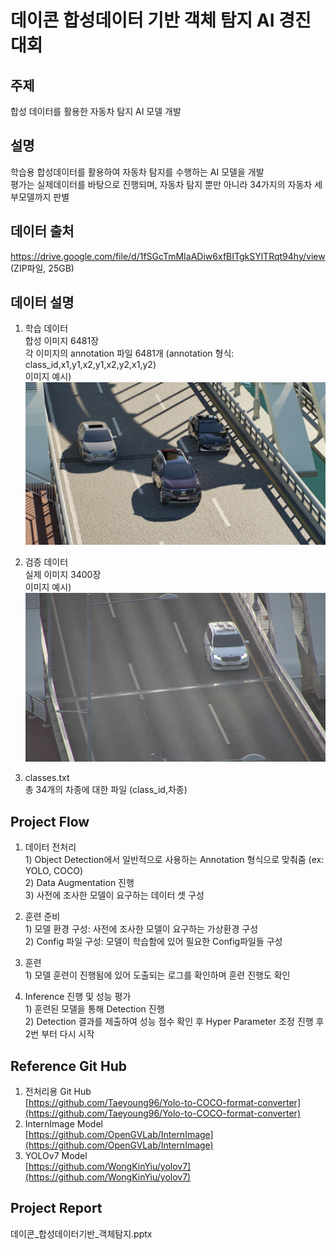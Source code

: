 # 데이콘 합성데이터 기반 객체 탐지 AI 경진대회

## 주제
  합성 데이터를 활용한 자동차 탐지 AI 모델 개발
  
## 설명
  학습용 합성데이터를 활용하여 자동차 탐지를 수행하는 AI 모델을 개발<br>
  평가는 실제데이터를 바탕으로 진행되며, 자동차 탐지 뿐만 아니라 34가지의 자동차 세부모델까지 판별
  
## 데이터 출처
  https://drive.google.com/file/d/1fSGcTmMIaADiw6xfBITgkSYlTRqt94hy/view (ZIP파일, 25GB)
  
## 데이터 설명
  1. 학습 데이터<br>
  합성 이미지 6481장<br>
  각 이미지의 annotation 파일 6481개 (annotation 형식: class_id,x1,y1,x2,y1,x2,y2,x1,y2)<br>
  이미지 예시)<br>
  ![ex_screenshot](./fig/train1.png)
  
  2. 검증 데이터<br>
  실제 이미지 3400장<br>
  이미지 예시)<br>
  ![ex_screenshot](./fig/test1.png)
  
  3. classes.txt<br>
  총 34개의 차종에 대한 파일 (class_id,차종) 

## Project Flow
  1. 데이터 전처리<br>
    1) Object Detection에서 일반적으로 사용하는 Annotation 형식으로 맞춰줌 (ex: YOLO, COCO)<br>
    2) Data Augmentation 진행<br>
    3) 사전에 조사한 모델이 요구하는 데이터 셋 구성<br>

  2. 훈련 준비<br>
    1) 모델 환경 구성: 사전에 조사한 모델이 요구하는 가상환경 구성<br>
    2) Config 파일 구성: 모델이 학습함에 있어 필요한 Config파일들 구성<br>

  3. 훈련<br>
    1) 모델 훈련이 진행됨에 있어 도출되는 로그를 확인하며 훈련 진행도 확인<br>
  
  4. Inference 진행 및 성능 평가<br>
    1) 훈련된 모델을 통해 Detection 진행<br>
    2) Detection 결과를 제출하여 성능 점수 확인 후 Hyper Parameter 조정 진행 후 2번 부터 다시 시작<br>

## Reference Git Hub
  1) 전처리용 Git Hub <br>
  [https://github.com/Taeyoung96/Yolo-to-COCO-format-converter](https://github.com/Taeyoung96/Yolo-to-COCO-format-converter)<br>
  2) InternImage Model <br>
  [https://github.com/OpenGVLab/InternImage](https://github.com/OpenGVLab/InternImage)<br>
  3) YOLOv7 Model <br>
  [https://github.com/WongKinYiu/yolov7](https://github.com/WongKinYiu/yolov7)

## Project Report
  데이콘_합성데이터기반_객체탐지.pptx
